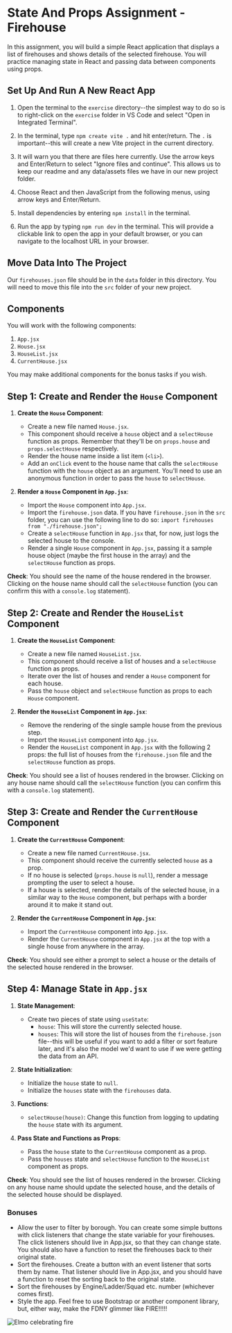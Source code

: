 # State And Props Assignment - Firehouse

In this assignment, you will build a simple React application that displays a list of firehouses and shows details of the selected firehouse. You will practice managing state in React and passing data between components using props.

## Set Up And Run A New React App

1. Open the terminal to the `exercise` directory--the simplest way to do so is to right-click on the `exercise` folder in VS Code and select "Open in Integrated Terminal".

2. In the terminal, type `npm create vite .` and hit enter/return. The `.` is important--this will create a new Vite project in the current directory.

3. It will warn you that there are files here currently. Use the arrow keys and Enter/Return to select "Ignore files and continue". This allows us to keep our readme and any data/assets files we have in our new project folder.

4. Choose React and then JavaScript from the following menus, using arrow keys and Enter/Return.

5. Install dependencies by entering `npm install` in the terminal.

6. Run the app by typing `npm run dev` in the terminal. This will provide a clickable link to open the app in your default browser, or you can navigate to the localhost URL in your browser.

## Move Data Into The Project

Our `firehouses.json` file should be in the `data` folder in this directory. You will need to move this file into the `src` folder of your new project.

## Components

You will work with the following components:

1. `App.jsx`
2. `House.jsx`
3. `HouseList.jsx`
4. `CurrentHouse.jsx`

You may make additional components for the bonus tasks if you wish.

## Step 1: Create and Render the `House` Component

1. **Create the `House` Component**:
   - Create a new file named `House.jsx`.
   - This component should receive a `house` object and a `selectHouse` function as props. Remember that they'll be on `props.house` and `props.selectHouse` respectively.
   - Render the house name inside a list item (`<li>`).
   - Add an `onClick` event to the house name that calls the `selectHouse` function with the `house` object as an argument. You'll need to use an anonymous function in order to pass the `house` to `selectHouse`.

2. **Render a `House` Component in `App.jsx`**:
   - Import the `House` component into `App.jsx`.
   - Import the `firehouse.json` data. If you have `firehouse.json` in the `src` folder, you can use the following line to do so: `import firehouses from "./firehouse.json";`
   - Create a `selectHouse` function in `App.jsx` that, for now, just logs the selected house to the console.
   - Render a single `House` component in `App.jsx`, passing it a sample house object (maybe the first house in the array) and the `selectHouse` function as props.

**Check**: You should see the name of the house rendered in the browser. Clicking on the house name should call the `selectHouse` function (you can confirm this with a `console.log` statement).

## Step 2: Create and Render the `HouseList` Component

1. **Create the `HouseList` Component**:
	- Create a new file named `HouseList.jsx`.
	- This component should receive a list of houses and a `selectHouse` function as props.
	- Iterate over the list of houses and render a `House` component for each house.
	- Pass the `house` object and `selectHouse` function as props to each `House` component.

2. **Render the `HouseList` Component in `App.jsx`**:
	- Remove the rendering of the single sample house from the previous step.
	- Import the `HouseList` component into `App.jsx`.
	- Render the `HouseList` component in `App.jsx` with the following 2 props: the full list of houses from the `firehouse.json` file and the `selectHouse` function as props.

**Check**: You should see a list of houses rendered in the browser. Clicking on any house name should call the `selectHouse` function (you can confirm this with a `console.log` statement).

## Step 3: Create and Render the `CurrentHouse` Component

1. **Create the `CurrentHouse` Component**:
   - Create a new file named `CurrentHouse.jsx`.
   - This component should receive the currently selected `house` as a prop.
   - If no house is selected (`props.house` is `null`), render a message prompting the user to select a house.
   - If a house is selected, render the details of the selected house, in a similar way to the `House` component, but perhaps with a border around it to make it stand out.

2. **Render the `CurrentHouse` Component in `App.jsx`**:
   - Import the `CurrentHouse` component into `App.jsx`.
   - Render the `CurrentHouse` component in `App.jsx` at the top with a single house from anywhere in the array.

**Check**: You should see either a prompt to select a house or the details of the selected house rendered in the browser.

## Step 4: Manage State in `App.jsx`

1. **State Management**:
   - Create two pieces of state using `useState`:
     - `house`: This will store the currently selected house.
     - `houses`: This will store the list of houses from the `firehouse.json` file--this will be useful if you want to add a filter or sort feature later, and it's also the model we'd want to use if we were getting the data from an API.

2. **State Initialization**:
   - Initialize the `house` state to `null`.
   - Initialize the `houses` state with the `firehouses` data.

3. **Functions**:
   - `selectHouse(house)`: Change this function from logging to updating the `house` state with its argument.

4. **Pass State and Functions as Props**:
   - Pass the `house` state to the `CurrentHouse` component as a prop.
   - Pass the `houses` state and `selectHouse` function to the `HouseList` component as props.

**Check**: You should see the list of houses rendered in the browser. Clicking on any house name should update the selected house, and the details of the selected house should be displayed.

### Bonuses

- Allow the user to filter by borough. You can create some simple buttons with click listeners that change the state variable for your firehouses. The click listeners should live in App.jsx, so that they can change state. You should also have a function to reset the firehouses back to their original state.
- Sort the firehouses. Create a button with an event listener that sorts them by name. That listener should live in App.jsx, and you should have a function to reset the sorting back to the original state.
- Sort the firehouses by Engine/Ladder/Squad etc. number (whichever comes first).
- Style the app. Feel free to use Bootstrap or another component library, but, either way, make the FDNY glimmer like FIRE!!!!!

![Elmo celebrating fire](https://i.giphy.com/media/v1.Y2lkPTc5MGI3NjExYjJoeWd2dzR1Ym55a3FqcXQ1aTAyMjVtaTUxYWk1OHJ4NWRsd3JuaCZlcD12MV9pbnRlcm5hbF9naWZfYnlfaWQmY3Q9Zw/yr7n0u3qzO9nG/giphy.gif)
